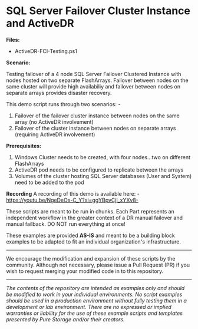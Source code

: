 <p align="center"></p>

# SQL Server Failover Cluster Instance and ActiveDR 

**Files:**
- ActiveDR-FCI-Testing.ps1


**Scenario:**

Testing failover of a 4 node SQL Server Failover Clustered Instance with nodes hosted on two separate FlashArrays.
Failover between nodes on the same cluster will provide high availabiliy and failover between nodes on separate arrays provides disaster recovery.
 
This demo script runs through two scenarios: -
1. Failover of the failover cluster instance between nodes on the same array (no ActiveDR involvement)
2. Failover of the cluster instance between nodes on separate arrays (requiring ActiveDR involvement)

**Prerequisites:**
1. Windows Cluster needs to be created, with four nodes...two on different FlashArrays
2. ActiveDR pod needs to be configured to replicate between the arrays
3. Volumes of the cluster hosting SQL Server databases (User and System) need to be added to the pod


**Recording**
A recording of this demo is available here: -
https://youtu.be/NgeDeOs-C_Y?si=ggYBpvCjI_xYXv8- 


These scripts are meant to be run in chunks. Each Part represents an independent workflow in the greater context of a DR manual failover and manual failback.  DO NOT run everything at once!

These examples are provided **AS-IS** and meant to be a building block examples to be adapted to fit an individual organization's infrastructure.

<!-- wp:separator -->
<hr class="wp-block-separator"/>
<!-- /wp:separator -->

We encourage the modification and expansion of these scripts by the community. Although not necessary, please issue a Pull Request (PR) if you wish to request merging your modified code in to this repository.

<!-- wp:separator -->
<hr class="wp-block-separator"/>
<!-- /wp:separator -->

_The contents of the repository are intended as examples only and should be modified to work in your individual environments. No script examples should be used in a production environment without fully testing them in a development or lab environment. There are no expressed or implied warranties or liability for the use of these example scripts and templates presented by Pure Storage and/or their creators._
